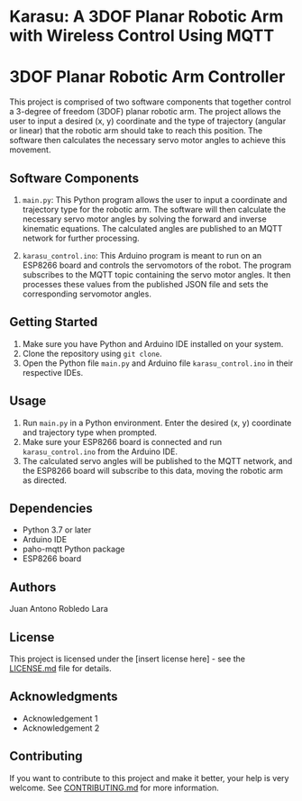 # Karasu: A 3DOF Planar Robotic Arm with Wireless Control Using MQTT

# 3DOF Planar Robotic Arm Controller

This project is comprised of two software components that together control a 3-degree of freedom (3DOF) planar robotic arm. The project allows the user to input a desired (x, y) coordinate and the type of trajectory (angular or linear) that the robotic arm should take to reach this position. The software then calculates the necessary servo motor angles to achieve this movement.

## Software Components

1. `main.py`: This Python program allows the user to input a coordinate and trajectory type for the robotic arm. The software will then calculate the necessary servo motor angles by solving the forward and inverse kinematic equations. The calculated angles are published to an MQTT network for further processing.

2. `karasu_control.ino`: This Arduino program is meant to run on an ESP8266 board and controls the servomotors of the robot. The program subscribes to the MQTT topic containing the servo motor angles. It then processes these values from the published JSON file and sets the corresponding servomotor angles.

## Getting Started

1. Make sure you have Python and Arduino IDE installed on your system.
2. Clone the repository using `git clone`.
3. Open the Python file `main.py` and Arduino file `karasu_control.ino` in their respective IDEs.

## Usage

1. Run `main.py` in a Python environment. Enter the desired (x, y) coordinate and trajectory type when prompted.
2. Make sure your ESP8266 board is connected and run `karasu_control.ino` from the Arduino IDE.
3. The calculated servo angles will be published to the MQTT network, and the ESP8266 board will subscribe to this data, moving the robotic arm as directed.

## Dependencies

- Python 3.7 or later
- Arduino IDE
- paho-mqtt Python package
- ESP8266 board

## Authors

Juan Antono Robledo Lara

## License

This project is licensed under the [insert license here] - see the [LICENSE.md](LICENSE.md) file for details.

## Acknowledgments

- Acknowledgement 1
- Acknowledgement 2

## Contributing

If you want to contribute to this project and make it better, your help is very welcome. See [CONTRIBUTING.md](CONTRIBUTING.md) for more information.

